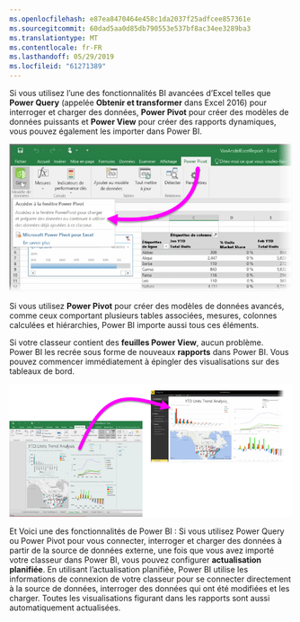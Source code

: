 ```yaml
---
ms.openlocfilehash: e87ea8470464e458c1da2037f25adfcee857361e
ms.sourcegitcommit: 60dad5aa0d85db790553e537bf8ac34ee3289ba3
ms.translationtype: MT
ms.contentlocale: fr-FR
ms.lasthandoff: 05/29/2019
ms.locfileid: "61271389"
---
```

Si vous utilisez l’une des fonctionnalités BI avancées d’Excel telles que **Power Query** (appelée **Obtenir et transformer** dans Excel 2016) pour interroger et charger des données, **Power Pivot** pour créer des modèles de données puissants et **Power View** pour créer des rapports dynamiques, vous pouvez également les importer dans Power BI.

![](media/5-3-import-powerpivot-powerview/5-3_1.png)

Si vous utilisez **Power Pivot** pour créer des modèles de données avancés, comme ceux comportant plusieurs tables associées, mesures, colonnes calculées et hiérarchies, Power BI importe aussi tous ces éléments.

Si votre classeur contient des **feuilles Power View**, aucun problème. Power BI les recrée sous forme de nouveaux **rapports** dans Power BI. Vous pouvez commencer immédiatement à épingler des visualisations sur des tableaux de bord.

![](media/5-3-import-powerpivot-powerview/5-3_2.png)

Et Voici une des fonctionnalités de Power BI : Si vous utilisez Power Query ou Power Pivot pour vous connecter, interroger et charger des données à partir de la source de données externe, une fois que vous avez importé votre classeur dans Power BI, vous pouvez configurer **actualisation planifiée**. En utilisant l’actualisation planifiée, Power BI utilise les informations de connexion de votre classeur pour se connecter directement à la source de données, interroger des données qui ont été modifiées et les charger. Toutes les visualisations figurant dans les rapports sont aussi automatiquement actualisées.

